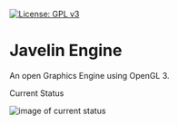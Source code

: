[![License: GPL v3](https://img.shields.io/badge/License-GPL%20v3-blue.svg)](https://www.gnu.org/licenses/gpl-3.0)

# Javelin Engine

An open Graphics Engine using OpenGL 3.

Current Status

![image of current status](https://mcmacker4.com/javelin-anvil-2.png)
